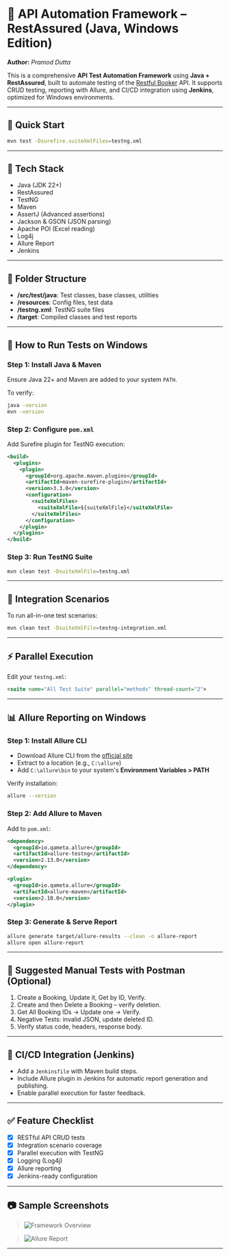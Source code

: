 
# 🧪 API Automation Framework – RestAssured (Java, Windows Edition)

**Author:** *Pramod Dutta*

This is a comprehensive **API Test Automation Framework** using **Java + RestAssured**, built to automate testing of the [Restful Booker](https://restful-booker.herokuapp.com/) API. It supports CRUD testing, reporting with Allure, and CI/CD integration using **Jenkins**, optimized for Windows environments.

---

## 🚀 Quick Start

```bash
mvn test -Dsurefire.suiteXmlFiles=testng.xml
```

---

## 🧰 Tech Stack

- Java (JDK 22+)
- RestAssured
- TestNG
- Maven
- AssertJ (Advanced assertions)
- Jackson & GSON (JSON parsing)
- Apache POI (Excel reading)
- Log4j
- Allure Report
- Jenkins

---

## 📁 Folder Structure

- **/src/test/java**: Test classes, base classes, utilities
- **/resources**: Config files, test data
- **/testng.xml**: TestNG suite files
- **/target**: Compiled classes and test reports

---

## 🧪 How to Run Tests on Windows

### Step 1: Install Java & Maven

Ensure Java 22+ and Maven are added to your system `PATH`.

To verify:

```bash
java -version
mvn -version
```

### Step 2: Configure `pom.xml`

Add Surefire plugin for TestNG execution:

```xml
<build>
  <plugins>
    <plugin>
      <groupId>org.apache.maven.plugins</groupId>
      <artifactId>maven-surefire-plugin</artifactId>
      <version>3.3.0</version>
      <configuration>
        <suiteXmlFiles>
          <suiteXmlFile>${suiteXmlFile}</suiteXmlFile>
        </suiteXmlFiles>
      </configuration>
    </plugin>
  </plugins>
</build>
```

### Step 3: Run TestNG Suite

```bash
mvn clean test -DsuiteXmlFile=testng.xml
```

---

## 🧪 Integration Scenarios

To run all-in-one test scenarios:

```bash
mvn clean test -DsuiteXmlFile=testng-integration.xml
```

---

## ⚡ Parallel Execution

Edit your `testng.xml`:

```xml
<suite name="All Test Suite" parallel="methods" thread-count="2">
```

---

## 📊 Allure Reporting on Windows

### Step 1: Install Allure CLI

- Download Allure CLI from the [official site](https://github.com/allure-framework/allure2/releases)
- Extract to a location (e.g., `C:\allure`)
- Add `C:\allure\bin` to your system's **Environment Variables > PATH**

Verify installation:

```bash
allure --version
```

### Step 2: Add Allure to Maven

Add to `pom.xml`:

```xml
<dependency>
  <groupId>io.qameta.allure</groupId>
  <artifactId>allure-testng</artifactId>
  <version>2.13.0</version>
</dependency>

<plugin>
  <groupId>io.qameta.allure</groupId>
  <artifactId>allure-maven</artifactId>
  <version>2.10.0</version>
</plugin>
```

### Step 3: Generate & Serve Report

```bash
allure generate target/allure-results --clean -o allure-report
allure open allure-report
```

---

## 🧪 Suggested Manual Tests with Postman (Optional)

1. Create a Booking, Update it, Get by ID, Verify.
2. Create and then Delete a Booking – verify deletion.
3. Get All Booking IDs → Update one → Verify.
4. Negative Tests: invalid JSON, update deleted ID.
5. Verify status code, headers, response body.

---

## 🔁 CI/CD Integration (Jenkins)

- Add a `Jenkinsfile` with Maven build steps.
- Include Allure plugin in Jenkins for automatic report generation and publishing.
- Enable parallel execution for faster feedback.

---

## ✅ Feature Checklist

- [x] RESTful API CRUD tests
- [x] Integration scenario coverage
- [x] Parallel execution with TestNG
- [x] Logging (Log4j)
- [x] Allure reporting
- [x] Jenkins-ready configuration

---

## 📷 Sample Screenshots

> ![Framework Overview](https://github.com/PramodDutta/APIAutomationFramworkATB6x/assets/1409610/98bbc62d-7837-4bdc-900b-b214c675af6d)

> ![Allure Report](https://github.com/PramodDutta/APIAutomationFramworkATB6x/assets/1409610/79ba2093-a1b7-4b36-ba16-9a6827af7afe)

---
